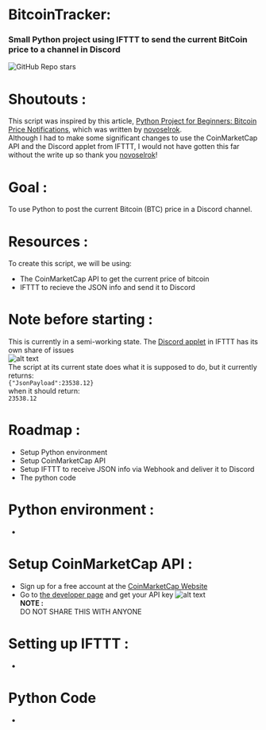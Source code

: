 # BitcoinTracker:
### Small Python project using IFTTT to send the current BitCoin price to a channel in Discord
  
![GitHub Repo stars](https://img.shields.io/github/stars/Pollyanna584/BitcoinTracker?style=social)

# Shoutouts :
This script was inspired by this article, [Python Project for Beginners: Bitcoin Price Notifications](https://realpython.com/python-bitcoin-ifttt/), which was written by [novoselrok](https://github.com/novoselrok).<br>Although I had to make some significant changes to use the CoinMarketCap API and the Discord applet from IFTTT, I would not have gotten this far without the write up so thank you [novoselrok](https://github.com/novoselrok)!

# Goal :
To use Python to post the current Bitcoin (BTC) price in a Discord channel.

# Resources :
To create this script, we will be using:
- The CoinMarketCap API to get the current price of bitcoin
- IFTTT to recieve the JSON info and send it to Discord

# Note before starting :
This is currently in a semi-working state.  The [Discord applet](https://ifttt.com/discord/health) in IFTTT has its own share of issues<br>![alt text](https://i.imgur.com/ypuQkpZ.png)<br>The script at its current state does what it is supposed to do, but it currently returns:<br>`{"JsonPayload":23538.12}`<br> when it should return:<br>`23538.12`<br>

# Roadmap :
- Setup Python environment
- Setup CoinMarketCap API
- Setup IFTTT to receive JSON info via Webhook and deliver it to Discord
- The python code

# Python environment :
-

# Setup CoinMarketCap API :
- Sign up for a free account at the [CoinMarketCap Website](https://coinmarketcap.com/api/)
- Go to [the developer page](https://pro.coinmarketcap.com/account) and get your API key
![alt text](https://i.imgur.com/W8855gW.png)<br>**NOTE :**<br>DO NOT SHARE THIS WITH ANYONE<br>

# Setting up IFTTT :
- 

# Python Code
- 
